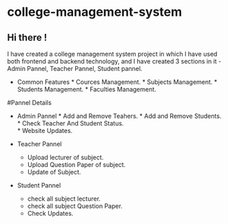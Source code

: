 # college-management-system
## Hi there !
I have created a college management system project in which I have used both frontend and backend technology, and  I have created 3 sections in it -Admin Pannel, Teacher Pannel, Student pannel.

* Common Features 
      * Cources Management.
      * Subjects Management.
      * Students Management.
      * Faculties Management.
  
#Pannel Details
  
* Admin Pannel
      * Add and Remove Teahers.
      * Add and Remove Students.
      * Check Teacher And Student Status.  
      * Website Updates.

 * Teacher Pannel
      * Upload lecturer of subject.
      * Upload Question Paper of subject.
      * Update of Subject.  
     
 * Student Pannel
      * check all subject lecturer.
      * check all subject Question Paper.
      * Check Updates. 
   
